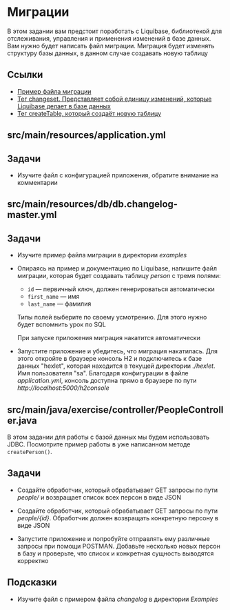 # Миграции

В этом задании вам предстоит поработать с Liquibase, библиотекой для отслеживания, управления и применения изменений в базе данных. Вам нужно будет написать файл миграции. Миграция будет изменять структуру базы данных, в данном случае создавать новую таблицу
## Ссылки

* [Пример файла миграции](https://docs.liquibase.com/concepts/changelogs/yaml-format.html)
* [Тег changeset. Представляет собой единицу изменений, которые Liquibase делает в базе данных](https://docs.liquibase.com/concepts/basic/changeset.html)
* [Тег createTable, который создаёт новую таблицу](https://docs.liquibase.com/change-types/community/create-table.html)

## src/main/resources/application.yml

## Задачи

* Изучите файл с конфигурацией приложения, обратите внимание на комментарии

## src/main/resources/db/db.changelog-master.yml

## Задачи

* Изучите пример файла миграции в директории *examples*

* Опираясь на пример и документацию по Liquibase, напишите файл миграции, которая будет создавать таблицу *person* с тремя полями:

  * `id` — первичный ключ, должен генерироваться автоматически
  * `first_name` — имя
  * `last_name` — фамилия

  Типы полей выберите по своему усмотрению. Для этого нужно будет вспомнить урок по SQL

  При запуске приложения миграция накатится автоматически

* Запустите приложение и убедитесь, что миграция накатилась. Для этого откройте в браузере консоль Н2 и подключитесь к базе данных "hexlet", которая находится в текущей директории *./hexlet*. Имя пользователя "sa". Благодаря конфигурации в файле *application.yml*, консоль доступна прямо в браузере по пути *http://localhost:5000/h2console*

## src/main/java/exercise/controller/PeopleController.java

В этом задании для работы с базой данных мы будем использовать JDBC. Посмотрите пример работы в уже написанном методе `createPerson()`.

## Задачи

* Создайте обработчик, который обрабатывает GET запросы по пути *people/* и возвращает список всех персон в виде JSON

* Создайте обработчик, который обрабатывает GET запросы по пути *people/{id}*. Обработчик должен возвращать конкретную персону в виде JSON

* Запустите приложение и попробуйте отправлять ему различные запросы при помощи POSTMAN. Добавьте несколько новых персон в базу и проверьте, что список и конкретная сущность выводятся корректно

## Подсказки

* Изучите файл с примером файла *changelog* в директории *Examples*
